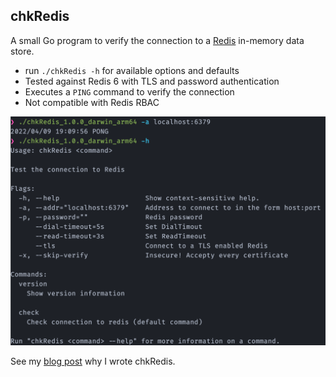 ## chkRedis

A small Go program to verify the connection to a [Redis](https://redis.io/) in-memory data store.

- run `./chkRedis -h` for available options and defaults
- Tested against Redis 6 with TLS and password authentication
- Executes a `PING` command to verify the connection
- Not compatible with Redis RBAC

![](./screen.png)

See my [blog post]() why I wrote chkRedis.

